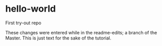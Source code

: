 # hello-world
First try-out repo

These changes were entered while in the readme-edits; a branch of the Master.
This is just text for the sake of the tutorial.
